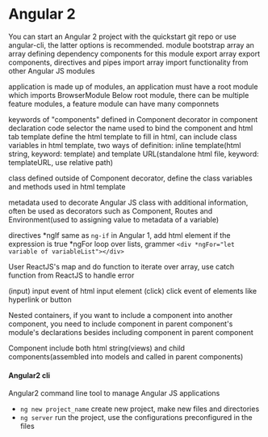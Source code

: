 # Angular 2

You can start an Angular 2 project with the quickstart git repo or use angular-cli, the latter options is recommended.
module
bootstrap array  an array defining dependency components for this module
export array  export components, directives and pipes
import array  import functionality from other Angular JS modules

application is made up of modules, an application must have a root module which imports BrowserModule
Below root module, there can be multiple feature modules, a feature module can have many componnets

keywords of "components"
defined in Component decorator in component declaration code
selector the name used to bind the component and html tab
template define the html template to fill in html, can include class variables in html template, two ways of definition: inline template(html string, keyword: template) and template URL(standalone html file, keyword: templateURL, use relative path)

class defined outside of Component decorator, define the class variables and methods used in html template

metadata used to decorate Angular JS class with additional information, often be used as decorators such as Component, Routes and Environment(used to assigning value to metadata of a variable)

directives
*ngIf same as `ng-if` in Angular 1, add html element if the expression is true
*ngFor loop over lists, grammer `<div *ngFor="let variable of variableList"></div>`

User ReactJS's map and do function to iterate over array, use catch function from ReactJS to handle error

(input) input event of html input element
(click) click event of elements like hyperlink or button

Nested containers, if you want to include a component into another component, you need to include component in parent component's module's declarations besides including component in parent component

Component  include both html string(views) and child components(assembled into models and called in parent components)


#### Angular2 cli
Angular2 command line tool to manage Angular JS applications

 - `ng new project_name` create new project, make new files and directories
 - `ng server` run the project, use the configurations preconfigured in the files
